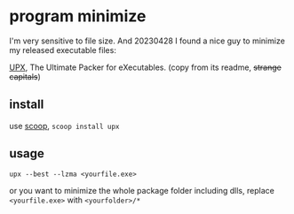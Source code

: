 # program minimize
I'm very sensitive to file size. And 20230428 I found a nice guy to minimize my released executable files:

[UPX](https://github.com/upx/upx), The Ultimate Packer for eXecutables. (copy from its readme, ~~strange capitals~~)
## install
use [scoop](../farraginous/recommend_packages.md#scoop), `scoop install upx`
## usage
`upx --best --lzma <yourfile.exe>`

or you want to minimize the whole package folder including dlls, replace `<yourfile.exe>` with `<yourfolder>/*`